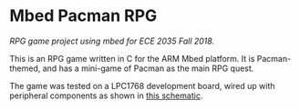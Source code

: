 # Mbed Pacman RPG
*RPG game project using mbed for ECE 2035 Fall 2018.*

This is an RPG game written in C for the ARM Mbed platform. It is Pacman-themed, and has a mini-game of Pacman as the main RPG quest.

The game was tested on a LPC1768 development board, wired up with peripheral components as shown in [this schematic](Circuit%20Schematic.pdf).
